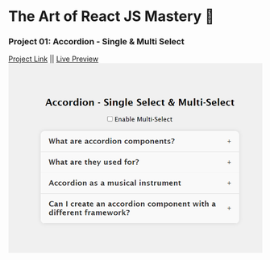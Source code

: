 # The Art of React JS Mastery 🚀
### Project 01: Accordion - Single & Multi Select
[Project Link]( https://github.com/Miraj8280/the-art-of-reactjs-mastery/tree/main/src/components/01_accordion) || [Live Preview](https://the-art-of-reactjs-mastery.vercel.app/)
![accordion screenshot](./src/assets/accordion_screenshot.png) 